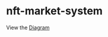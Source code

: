 # nft-market-system
View the [Diagram](https://docs.google.com/drawings/d/1LE0iTxHdARJDJ6y2Hr2q0mJJk8WeUu8lPv1IqLliLQ8/edit?usp=sharing)
